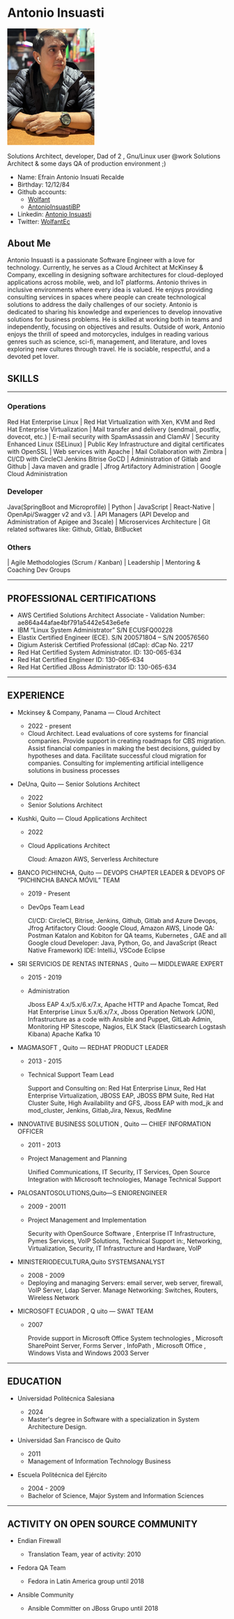 # Antonio Insuasti
<img src="./images/Antonio2025.jpg" alt="Antonio Insuasti" width="200"/>

Solutions Architect, developer, Dad of 2 , Gnu/Linux user @work Solutions Architect & some days QA of production environment ;)

* Name: Efrain Antonio Insuati Recalde 
* Birthday: 12/12/84
* Github accounts:
    * [Wolfant](https://github.com/Wolfant) 
    * [AntonioInsuastiBP](https://github.com/AntonioInsuastiBP)
* Linkedin: [Antonio Insuasti](https://www.linkedin.com/in/antonio-insuasti-368b6743/)
* Twitter: [WolfantEc](https://twitter.com/WolfantEc)

## About Me

Antonio Insuasti is a passionate Software Engineer with a love for technology. Currently, he serves as a Cloud Architect at McKinsey & Company, excelling in designing software architectures for cloud-deployed applications across mobile, web, and IoT platforms. Antonio thrives in inclusive environments where every idea is valued. 
He enjoys providing consulting services in spaces where people can create technological solutions to address the daily challenges of our society.
Antonio is dedicated to sharing his knowledge and experiences to develop innovative solutions for business problems. He is skilled at working both in teams and independently, focusing on objectives and results. Outside of work, Antonio enjoys the thrill of speed and motorcycles,
indulges in reading various genres such as science, sci-fi, management, and literature, and loves exploring new cultures through travel. 
He is sociable, respectful, and a devoted pet lover.



## SKILLS
---------
### Operations
 Red Hat Enterprise Linux
| Red Hat Virtualization with Xen, KVM and Red Hat Enterprise   Virtualization
| Mail transfer and delivery (sendmail, postfix, dovecot, etc.)
| E-mail security with SpamAssassin and ClamAV
| Security Enhanced Linux (SELinux)
| Public Key Infrastructure and digital certificates with OpenSSL
| Web services with Apache
| Mail Collaboration with Zimbra
| CI/CD with CircleCI Jenkins Bitrise GoCD
| Administration of Gitlab and Github
| Java maven and gradle
| Jfrog Artifactory Administration
| Google Cloud Administration

### Developer

 Java(SpringBoot and Microprofile) 
| Python
| JavaScript
| React-Native
| OpenApi/Swagger v2 and v3.
| API Managers (API Develop and Administration of Apigee and 3scale)
| Microservices Architecture
| Git related softwares like: Github, Gitlab, BitBucket

### Others

| Agile Methodologies (Scrum / Kanban)
| Leadership 
| Mentoring & Coaching Dev Groups


--------- 

## PROFESSIONAL CERTIFICATIONS

* AWS Certified Solutions Architect Associate - Validation Number: ae864a44afae4bf791a5442e543e6efe
* IBM “Linux System Administrator” S/N ECUSFQ00228
* Elastix Certified Engineer (ECE). S/N 200571804 – S/N 200576560
* Digium Asterisk Certified Professional (dCap): dCap No. 2217
* Red Hat Certified System Administrator. ID: 130-065-634
* Red Hat Certified Engineer ID: 130-065-634
* Red Hat Certified JBoss Administrator ID: 130-065-634

---------
## EXPERIENCE
* Mckinsey & Company, Panama — Cloud Architect
     * 2022 - present
     * Cloud Architect.
       Lead evaluations of core systems for financial companies.
       Provide support in creating roadmaps for CBS migration.
       Assist financial companies in making the best decisions, guided by hypotheses and data.
       Facilitate successful cloud migration for companies.
       Consulting for implementing artificial intelligence solutions in business processes
       
* DeUna, Q​uito — Senior Solutions Architect 
    * 2022
    * Senior Solutions Architect


* Kushki, Q​uito — Cloud Applications Architect 
    * 2022
    * Cloud Applications Architect
        
        Cloud: Amazon AWS, Serverless Architecture


* BANCO PICHINCHA, Q​uito — DEVOPS CHAPTER LEADER & DEVOPS OF “PICHINCHA BANCA MÓVIL” TEAM
    * 2019 - Present
    * DevOps Team Lead
        
        CI/CD: CircleCI, Bitrise, Jenkins, Github, Gitlab and Azure Devops, Jfrog Artifactory
        Cloud: Google Cloud, Amazon AWS, Linode
        QA: Postman Katalon and Kobiton for QA teams, Kubernetes , GAE and all Google cloud
        Developer: Java, Python, Go, and JavaScript (React Native Framework) IDE: IntelliJ, VSCode Eclipse

* SRI SERVICIOS DE RENTAS INTERNAS , Q​uito — MIDDLEWARE EXPERT
    * 2015 - 2019
    * Administration
        
        Jboss EAP 4.x/5.x/6.x/7.x, Apache HTTP and Apache Tomcat, Red Hat Enterprise Linux 5.x/6.x/7.x, Jboss Operation Network (JON), Infrastructure as a code with Ansible and Puppet, GitLab Admin, Monitoring HP Sitescope, Nagios, ELK Stack (Elasticsearch Logstash Kibana) Apache Kafka 10

* MAGMASOFT , Q​uito — R​EDHAT PRODUCT LEADER 
    * 2013 - 2015
    * Technical Support Team Lead 
        
        Support and Consulting on: Red Hat Enterprise Linux, Red Hat Enterprise Virtualization, JBOSS EAP, JBOSS BPM Suite, Red Hat Cluster Suite, High Availability and GFS, Jboss EAP with mod_jk and mod_cluster, Jenkins, Gitlab,Jira, Nexus, RedMine


* INNOVATIVE BUSINESS SOLUTION , Q​uito — CHIEF INFORMATION OFFICER
    * 2011 - 2013
    * Project Management and Planning 
        
        Unified Communications, IT Security, IT Services, Open Source Integration with Microsoft technologies, Manage Technical Support

* PALOSANTOSOLUTIONS,​Quito—S​ ENIORENGINEER
    * 2009 - 20011
    * Project Management and Implementation
        
        Security with OpenSource Software , Enterprise IT Infrastructure, Pymes Services, VoIP Solutions, Technical Support in:, Networking, Virtualization, Security, IT Infrastructure and Hardware, VoIP

* MINISTERIODECULTURA,​Quito S​YSTEMSANALYST
    * 2008 - 2009
    * Deploying and managing Servers: 
        email server, web server, firewall, VoIP Server, Ldap Server. Manage Networking: Switches, Routers, Wireless Network

* MICROSOFT ECUADOR , Q​ uito — ​SWAT TEAM
    * 2007
    
        Provide support in Microsoft Office System technologies , Microsoft SharePoint Server, Forms Server , InfoPath , Microsoft Office , Windows Vista and Windows 2003 Server

---------
## EDUCATION

* Universidad Politécnica Salesiana
     * 2024
     * Master's degree in Software with a specialization in System Architecture Design. 

* Universidad San Francisco de Quito​
    * 2011 
    * Management of Information Technology Business 

* Escuela Politécnica del Ejército
    * 2004 - 2009
    * B​achelor of Science, Major System and Information Sciences 

---------
## ACTIVITY ON OPEN SOURCE COMMUNITY

* Endian Firewall
    - Translation Team, year of activity: 2010

* Fedora QA Team
    - Fedora in Latin America group until 2018
* Ansible Community
    - Ansible Committer on JBoss Grupo until 2018

